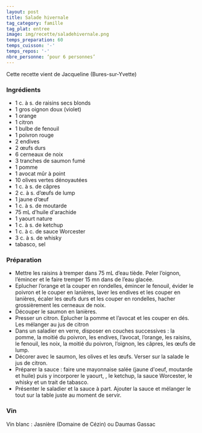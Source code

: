 ```yaml
---
layout: post
title: Salade hivernale
tag_category: famille
tag_plat: entree
image: img/recette/saladehivernale.png
temps_preparation: 60
temps_cuisson: '-'
temps_repos: '-'
nbre_personne: ‘pour 6 personnes’
---
```

Cette recette vient de Jacqueline (Bures-sur-Yvette)

### Ingrédients
* 1 c. à s. de raisins secs blonds
* 1 gros oignon doux (violet)
* 1 orange
* 1 citron
* 1 bulbe de fenouil
* 1 poivron rouge
* 2 endives
* 2 œufs durs
* 6 cerneaux de noix
* 3 tranches de saumon fumé
* 1 pomme
* 1 avocat mûr à point
* 10 olives vertes dénoyautées
* 1 c. à s. de câpres
* 2 c. à s. d’œufs de lump
* 1 jaune d’œuf
* 1 c. à s. de moutarde
* 75 mL d’huile d'arachide
* 1 yaourt nature
* 1 c. à s. de ketchup
* 1 c. à c. de sauce Worcester
* 3 c. à s. de whisky
* tabasco, sel


### Préparation
* Mettre les raisins à tremper dans 75 mL d’eau tiède. Peler l’oignon, l’émincer et le faire tremper 15 mn dans de l’eau glacée.
* Eplucher l’orange et la couper en rondelles, émincer le fenouil, évider le poivron et le couper en lanières, laver les endives et les couper en lanières, écaler les œufs durs et les couper en rondelles, hacher grossièrement les cerneaux de noix.
* Découper le saumon en lanières.
* Presser un citron. Eplucher la pomme et l’avocat et les couper en dés. Les mélanger au jus de citron
* Dans un saladier en verre, disposer en couches successives : la pomme, la moitié du poivron, les endives, l’avocat, l’orange, les raisins, le fenouil, les noix, la moitié du poivron, l’oignon, les câpres, les œufs de lump.
* Décorer avec le saumon, les olives et les œufs. Verser sur la salade le jus de citron.
* Préparer la sauce : faire une mayonnaise salée (jaune d'oeuf, moutarde et huile) puis y incorporer le yaourt, , le ketchup, la sauce Worcester, le whisky et un trait de tabasco.  
* Présenter le saladier et la sauce à part. Ajouter la sauce et mélanger le tout sur la table juste au moment de servir.


### Vin
Vin blanc : Jasnière (Domaine de Cézin) ou Daumas Gassac
